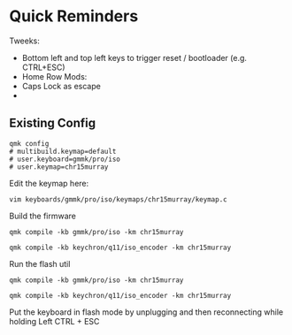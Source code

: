 # Quick Reminders

Tweeks:
- Bottom left and top left keys to trigger reset / bootloader (e.g. CTRL+ESC)
- Home Row Mods: 
- Caps Lock as escape
- 

## Existing Config
```
qmk config
# multibuild.keymap=default
# user.keyboard=gmmk/pro/iso
# user.keymap=chr15murray
```

Edit the keymap here:
```
vim keyboards/gmmk/pro/iso/keymaps/chr15murray/keymap.c
```

Build the firmware
```
qmk compile -kb gmmk/pro/iso -km chr15murray

qmk compile -kb keychron/q11/iso_encoder -km chr15murray
```

Run the flash util
```
qmk compile -kb gmmk/pro/iso -km chr15murray

qmk compile -kb keychron/q11/iso_encoder -km chr15murray

```

Put the keyboard in flash mode by unplugging and then reconnecting while holding Left CTRL + ESC
